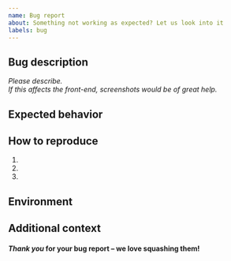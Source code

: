 ```yaml
---
name: Bug report
about: Something not working as expected? Let us look into it
labels: bug
---
```


## Bug description

*Please describe.*  
*If this affects the front-end, screenshots would be of great help.*  

## Expected behavior



## How to reproduce

1.
2.
3.

## Environment



## Additional context



#### *Thank you* for your bug report – we love squashing them!
